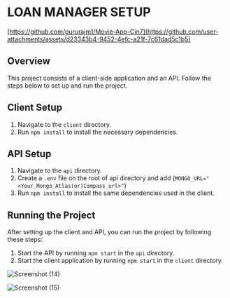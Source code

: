 # LOAN MANAGER SETUP

[https://github.com/gururajm1/Movie-App-Cin7](https://github.com/user-attachments/assets/d23343b4-9452-4efc-a21f-7c61dad5c1b5)


## Overview

This project consists of a client-side application and an API. Follow the steps below to set up and run the project.

## Client Setup

1. Navigate to the `client` directory.
2. Run `npm install` to install the necessary dependencies.

## API Setup

1. Navigate to the `api` directory.
2. Create a `.env` file on the root of api directory and add (`MONGO_URL="<Your_Mongo_Atlas(or)Compass_url>"`)
2. Run `npm install` to install the same dependencies used in the client.

## Running the Project

After setting up the client and API, you can run the project by following these steps:

1. Start the API by running `npm start` in the `api` directory.
2. Start the client application by running `npm start` in the `client` directory.

![Screenshot (14)](https://github.com/user-attachments/assets/734c9971-2c44-4ade-b037-a9cb5d01bef3)

![Screenshot (15)](https://github.com/user-attachments/assets/53a0f47a-c874-47df-a28d-47ec72a4da6c)
